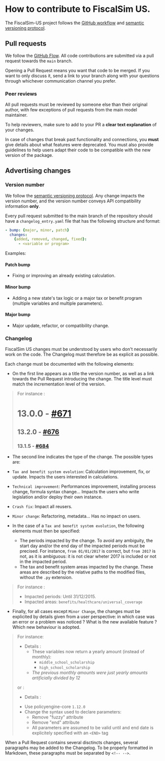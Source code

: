# How to contribute to FiscalSim US.

The FiscalSim-US project follows the [GitHub workflow](https://guides.github.com/introduction/flow/) and [semantic versioning protocol](http://semver.org/).

## Pull requests

We follow the [GitHub Flow](https://guides.github.com/introduction/flow/). All code contributions are submitted via a pull request towards the `main` branch.

Opening a Pull Request means you want that code to be merged. If you want to only discuss it, send a link to your branch along with your questions through whichever communication channel you prefer.

### Peer reviews

All pull requests must be reviewed by someone else than their original author, with few exceptions of pull requests from the main model maintainer.

To help reviewers, make sure to add to your PR a **clear text explanation** of your changes.

In case of changes that break past functionality and connections, you **must** give details about what features were deprecated. You must also provide guidelines to help users adapt their code to be compatible with the new version of the package.

## Advertising changes

### Version number

We follow the [semantic versioning protocol](http://semver.org/). Any change impacts the version number, and the version number conveys API compatibility information **only**.

Every pull request submitted to the main branch of the repository should have a `changelog_entry.yaml` file that has the following structure and format:
```yaml
- bump: {major, minor, patch}
  changes:
    {added, removed, changed, fixed}:
      - <variable or program>
```

Examples:

#### Patch bump

- Fixing or improving an already existing calculation.

#### Minor bump

- Adding a new state's tax logic or a major tax or benefit program (multiple variables and multiple parameters).

#### Major bump

- Major update, refactor, or compatibility change.


### Changelog

FiscalSim US changes must be understood by users who don't necessarily work on the code. The Changelog must therefore be as explicit as possible.

Each change must be documented with the following elements:

- On the first line appears as a title the version number, as well as a link towards the Pull Request introducing the change. The title level must match the incrementation level of the version.

> For instance :
>
> # 13.0.0 - [#671](https://github.com/openfisca/openfisca-france/pull/671)
>
> ## 13.2.0 - [#676](https://github.com/openfisca/openfisca-france/pull/676)
>
> ### 13.1.5 - [#684](https://github.com/openfisca/openfisca-france/pull/684)

- The second line indicates the type of the change. The possible types are:
- `Tax and benefit system evolution`: Calculation improvement, fix, or update. Impacts the users interested in calculations.
- `Technical improvement`: Performances improvement, installing process change, formula syntax change… Impacts the users who write legislation and/or deploy their own instance.
- `Crash fix`: Impact all reusers.
- `Minor change`: Refactoring, metadata… Has no impact on users.

- In the case of a `Tax and benefit system evolution`, the following elements must then be specified:
  - The periods impacted by the change. To avoid any ambiguity, the start day and/or the end day of the impacted periods must be precised. For instance, `from 01/01/2017` is correct, but `from 2017` is not, as it is ambiguous: it is not clear wheter 2017 is included or not in the impacted period.
  - The tax and benefit system areas impacted by the change. These areas are described by the relative paths to the modified files, without the `.py` extension.

> For instance :
>
> - Impacted periods: Until 31/12/2015.
> - Impacted areas: `benefits/healthcare/universal_coverage`

- Finally, for all cases except `Minor Change`, the changes must be explicited by details given from a user perspective: in which case was an error or a problem was noticed ? What is the new available feature ? Which new behaviour is adopted.

> For instance:
>
> - Details :
>   - These variables now return a yearly amount (instead of monthly):
>     - `middle_school_scholarship`
>     - `high_school_scholarship`
>   - _The previous monthly amounts were just yearly amounts artificially divided by 12_
>
> or :
>
> - Details :
>
> * Use policyengine-core `1.12.0`
> * Change the syntax used to declare parameters:
>   - Remove "fuzzy" attribute
>   - Remove "end" attribute
>   - All parameters are assumed to be valid until and end date is explicitely specified with an `<END>` tag

When a Pull Request contains several disctincts changes, several paragraphs may be added to the Changelog. To be properly formatted in Markdown, these paragraphs must be separated by `<!-- -->`.
